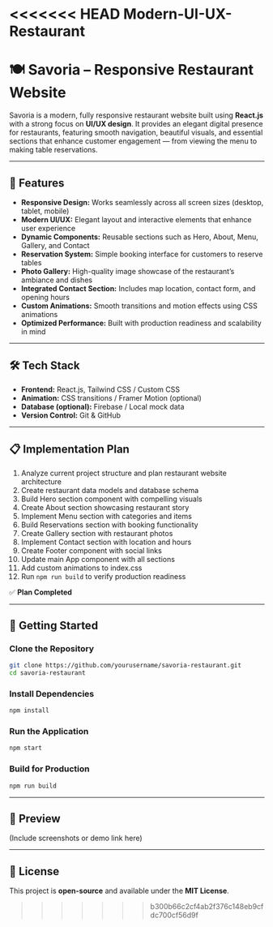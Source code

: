 <<<<<<< HEAD
Modern-UI-UX-Restaurant
=======
# 🍽️ Savoria – Responsive Restaurant Website

Savoria is a modern, fully responsive restaurant website built using **React.js** with a strong focus on **UI/UX design**. It provides an elegant digital presence for restaurants, featuring smooth navigation, beautiful visuals, and essential sections that enhance customer engagement — from viewing the menu to making table reservations.

---

## 🚀 Features

* **Responsive Design:** Works seamlessly across all screen sizes (desktop, tablet, mobile)
* **Modern UI/UX:** Elegant layout and interactive elements that enhance user experience
* **Dynamic Components:** Reusable sections such as Hero, About, Menu, Gallery, and Contact
* **Reservation System:** Simple booking interface for customers to reserve tables
* **Photo Gallery:** High-quality image showcase of the restaurant’s ambiance and dishes
* **Integrated Contact Section:** Includes map location, contact form, and opening hours
* **Custom Animations:** Smooth transitions and motion effects using CSS animations
* **Optimized Performance:** Built with production readiness and scalability in mind

---

## 🛠️ Tech Stack

* **Frontend:** React.js, Tailwind CSS / Custom CSS
* **Animation:** CSS transitions / Framer Motion (optional)
* **Database (optional):** Firebase / Local mock data
* **Version Control:** Git & GitHub

---

## 📋 Implementation Plan

1. Analyze current project structure and plan restaurant website architecture
2. Create restaurant data models and database schema
3. Build Hero section component with compelling visuals
4. Create About section showcasing restaurant story
5. Implement Menu section with categories and items
6. Build Reservations section with booking functionality
7. Create Gallery section with restaurant photos
8. Implement Contact section with location and hours
9. Create Footer component with social links
10. Update main App component with all sections
11. Add custom animations to index.css
12. Run `npm run build` to verify production readiness

✅ **Plan Completed**

---

## 🧭 Getting Started

### Clone the Repository

```bash
git clone https://github.com/yourusername/savoria-restaurant.git
cd savoria-restaurant
```

### Install Dependencies

```bash
npm install
```

### Run the Application

```bash
npm start
```

### Build for Production

```bash
npm run build
```

---

## 📸 Preview

(Include screenshots or demo link here)

---

## 📄 License

This project is **open-source** and available under the **MIT License**.
>>>>>>> b300b66c2cf4ab2f376c148eb9cfdc700cf56d9f
